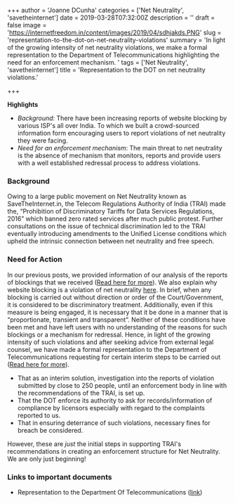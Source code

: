 +++
author = 'Joanne DCunha'
categories = ['Net Neutrality', 'savetheinternet']
date = 2019-03-28T07:32:00Z
description = ''
draft = false
image = 'https://internetfreedom.in/content/images/2019/04/sdhjakds.PNG'
slug = 'representation-to-the-dot-on-net-neutrality-violations'
summary = 'In light of the growing intensity of net neutrality violations, we make a formal representation to the Department of Telecommunications highlighting the need for an enforcement mechanism. '
tags = ['Net Neutrality', 'savetheinternet']
title = 'Representation to the DOT on net neutrality violations.'

+++


**Highlights**

* _Background:_ There have been increasing reports of website blocking by various ISP's all over India. To which we built a crowd-sourced information form encouraging users to report violations of net neutrality they were facing.
* _Need for an enforcement mechanism_: The main threat to net neutrality is the absence of mechanism that monitors, reports and provide users with a well established redressal process to address violations.

### Background

Owing to a large public movement on Net Neutrality known as SaveTheInternet.in, the Telecom Regulations Authority of India (TRAI) made the, “Prohibition of Discriminatory Tariffs for Data Services Regulations, 2016” which banned zero rated services after much public protest. Further consultations on the issue of technical discrimination led to the TRAI eventually introducing amendments to the Unified License conditions which upheld the intrinsic connection between net neutrality and free speech.

### Need for Action

In our previous posts, we provided information of our analysis of the reports of blockings that we received ([Read here for more](https://savetheinternet.in/blog/what-a-week-updates-from-savetheinternet/)). We also explain why website blocking is a violation of net neutrality [here](https://internetfreedom.in/what-the-block-our-net-neutrality-rules-require-a-monitoring-and-enforcement-structure/). In brief, when any blocking is carried out without direction or order of the Court/Government, it is considered to be discriminatory treatment. Additionally, even if this measure is being engaged, it is necessary that it be done in a manner that is “proportionate, transient and transparent”. Neither of these conditions have been met and have left users with no understanding of the reasons for such blockings or a mechanism for redressal. Hence, in light of the growing intensity of such violations and after seeking advice from external legal counsel, we have made a formal representation to the Department of Telecommunications requesting for certain interim steps to be carried out ([Read here for more](https://drive.google.com/file/d/1wS1gUa0nl3YLM2Tlhjpej8l97cZan-yZ/view?usp=sharing)).

* That as an interim solution, investigation into the reports of violation submitted by close to 250 people, until an enforcement body in line with the recommendations of the TRAI, is set up. 
* That the DOT enforce its authority to ask for records/information of compliance by licensors especially with regard to the complaints reported to us. 
* That in ensuring deterrance of such violations, necessary fines for breach be considered.

However, these are _just_ the initial steps in supporting TRAI's recommendations in creating an enforcement structure for Net Neutrality. We are only just beginning!

### Links to important documents

* Representation to the Department Of Telecommunications ([link](https://drive.google.com/file/d/1wS1gUa0nl3YLM2Tlhjpej8l97cZan-yZ/view))




